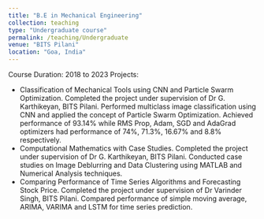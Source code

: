 ```yaml
---
title: "B.E in Mechanical Engineering"
collection: teaching
type: "Undergraduate course"
permalink: /teaching/Undergraduate
venue: "BITS Pilani"
location: "Goa, India"
---
```


Course Duration: 2018 to 2023
Projects:
* Classification of Mechanical Tools using CNN and Particle Swarm Optimization. Completed the project under supervision of Dr G. Karthikeyan, BITS Pilani. Performed multiclass image classification using CNN and applied the concept of Particle Swarm Optimization. Achieved performance of 93.14% while RMS Prop, Adam, SGD and AdaGrad optimizers had performance of 74%, 71.3%, 16.67% and 8.8% respectively.
* Computational Mathematics with Case Studies. Completed the project under supervision of Dr G. Karthikeyan, BITS Pilani. Conducted case studies on Image Deblurring and Data Clustering using MATLAB and Numerical Analysis techniques.
* Comparing Performance of Time Series Algorithms and Forecasting Stock Price. Completed the project under supervision of Dr Varinder Singh, BITS Pilani. Compared performance of simple moving average, ARIMA, VARIMA and LSTM for time series prediction.
